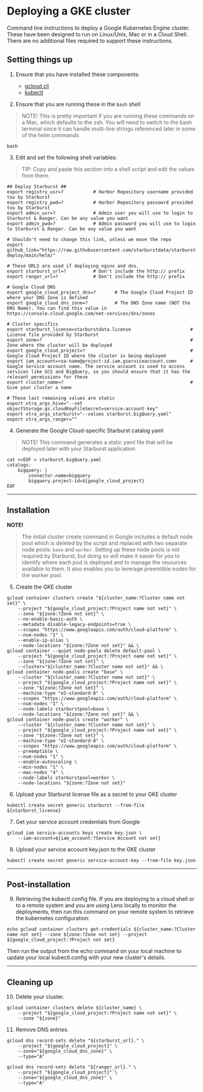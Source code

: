 # Deploying a GKE cluster
Command line instructions to deploy a Google Kubernetes Engine cluster. These have been designed to run on Linux/Unix, Mac or in a Cloud Shell. There are no additional files required to support these instructions.

## Setting things up

1. Ensure that you have installed these components:
    - [gcloud cli](https://cloud.google.com/sdk/docs/install)
    - [kubectl](https://kubernetes.io/docs/tasks/tools/install-kubectl/)

2. Ensure that you are running these in the `bash` shell

>NOTE!
This is pretty important if you are running these commands on a Mac, which defaults to the zsh. You will need to switch to the bash terminal since it can handle multi-line strings referenced later in some of the helm commands

```shell
bash
```

3. Edit and set the following shell variables:

>TIP: Copy and paste this section into a shell script and edit the values from there.

```shell
## Deploy Starburst ##
export registry_usr=?           # Harbor Repository username provided tou by Starburst
export registry_pwd=?           # Harbor Repository passowrd provided tou by Starburst
export admin_usr=?              # Admin user you will use to login to Starburst & Ranger. Can be any value you want
export admin_pwd=?              # Admin password you will use to login to Starburst & Ranger. Can be any value you want

# Shouldn't need to change this link, unless we move the repo
export github_link="https://raw.githubusercontent.com/starburstdata/starburst-deploy/main/helm/"

# These URLS are used if deploying nginx and dns.
export starburst_url=?          # Don't include the http:// prefix
export ranger_url=?             # Don't include the http:// prefix

# Google Cloud DNS
export google_cloud_project_dns=?       # The Google Cloud Project ID where your DNS Zone is defined
export google_cloud_dns_zone=?          # The DNS Zone name (NOT the DNS Name). You can find this value in https://console.cloud.google.com/net-services/dns/zones

# Cluster specifics
export starburst_license=starburstdata.license                      # License file provided by Starburst
export zone=?                                                       # Zone where the cluster will be deployed
export google_cloud_project=?                                       # Google Cloud Project ID where the cluster is being deployed
export iam_account=<sa-name@project-id.iam.gserviceaccount.com>     # Google Service account name. The service account is used to access services like GCS and BigQuery, so you should ensure that it has the relevant permissions for these
export cluster_name=?                                               # Give your cluster a name

# These last remaining values are static
export xtra_args_hive="--set objectStorage.gs.cloudKeyFileSecret=service-account-key"
export xtra_args_starburst="--values starburst.bigQuery.yaml"
export xtra_args_ranger=""
```

4. Generate the Google Cloud-specific Starburst catalog yaml

>NOTE!
This command generates a static yaml file that will be deployed later with your Starburst application

```shell
cat <<EOF > starburst.bigQuery.yaml
catalogs:
    bigquery: |
        connector.name=bigquery
        bigquery.project-id=${google_cloud_project}
EOF
```

---

## Installation

**NOTE!**
>The initial cluster create command in Google includes a default node pool which is deleted by the script and replaced with two separate node pools: `base` and `worker`. Setting up these node pools is not required by Starburst, but doing so will make it easier for you to identify where each pod is deployed and to manage the resources available to them. It also enables you to leverage preemtible nodes for the worker pool.

5. Create the GKE cluster
```shell
gcloud container clusters create "${cluster_name:?Cluster name not set}" \
    --project "${google_cloud_project:?Project name not set}" \
    --zone "${zone:?Zone not set}" \
    --no-enable-basic-auth \
    --metadata disable-legacy-endpoints=true \
    --scopes "https://www.googleapis.com/auth/cloud-platform" \
    --num-nodes "1" \
    --enable-ip-alias \
    --node-locations "${zone:?Zone not set}" && \
gcloud container --quiet node-pools delete default-pool \
    --project "${google_cloud_project:?Project name not set}" \
    --zone "${zone:?Zone not set}" \
    --cluster="${cluster_name:?Cluster name not set}" && \
gcloud container node-pools create "base" \
    --cluster "${cluster_name:?Cluster name not set}" \
    --project "${google_cloud_project:?Project name not set}" \
    --zone "${zone:?Zone not set}" \
    --machine-type "e2-standard-8" \
    --scopes "https://www.googleapis.com/auth/cloud-platform" \
    --num-nodes "1" \
    --node-labels starburstpool=base \
    --node-locations "${zone:?Zone not set}" && \
gcloud container node-pools create "worker" \
    --cluster "${cluster_name:?Cluster name not set}" \
    --project "${google_cloud_project:?Project name not set}" \
    --zone "${zone:?Zone not set}" \
    --machine-type "e2-standard-8" \
    --scopes "https://www.googleapis.com/auth/cloud-platform" \
    --preemptible \
    --num-nodes "1" \
    --enable-autoscaling \
    --min-nodes "1" \
    --max-nodes "4" \
    --node-labels starburstpool=worker \
    --node-locations "${zone:?Zone not set}"
```

6. Upload your Starburst license file as a secret to your GKE cluster
```shell
kubectl create secret generic starburst --from-file ${starburst_license}
```
7. Get your service account credentials from Google
```shell
gcloud iam service-accounts keys create key.json \
    --iam-account=${iam_account:?Service Account not set}
```

8. Upload your service account key.json to the GKE cluster
```shell
kubectl create secret generic service-account-key --from-file key.json
```
---
## Post-installation

9. Retrieving the kubectl config file.
If you are deploying to a cloud shell or to a remote system and you are using Lens locally to monitor the deployments, then run this command on your remote system to retrieve the kubernetes configuration:

```shell
echo gcloud container clusters get-credentials ${cluster_name:?Cluster name not set} --zone ${zone:?Zone not set} --project ${google_cloud_project:?Project not set}
```

Then run the output from the echo command on your local machine to update your local kubectl.config with your new cluster's details.

---

## Cleaning up

10. Delete your cluster.
```shell
gcloud container clusters delete ${cluster_name} \
    --project "${google_cloud_project:?Project name not set}" \
    --zone "${zone}"
```

11. Remove DNS entries.
```shell
gcloud dns record-sets delete "${starburst_url}." \
    --project "${google_cloud_project}" \
    --zone="${google_cloud_dns_zone}" \
    --type="A"
```
```shell
gcloud dns record-sets delete "${ranger_url}." \
    --project "${google_cloud_project}" \
    --zone="${google_cloud_dns_zone}" \
    --type="A"
```